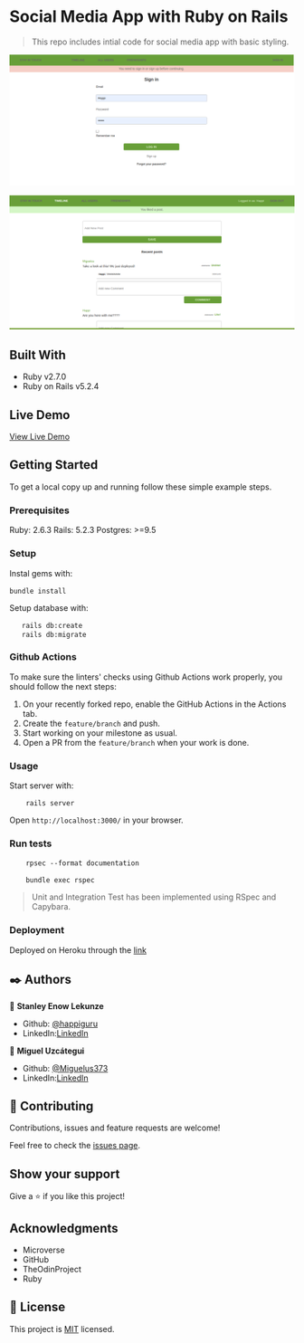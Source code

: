# Social Media App with Ruby on Rails

> This repo includes intial code for social media app with basic styling.

![](images/Screenshot_2020-11-03_01-48-04.png)

![](images/Screenshot_2020-11-03_01-46-36.png)

## Built With

- Ruby v2.7.0
- Ruby on Rails v5.2.4

## Live Demo
[View Live Demo](https://morning-woodland-04173.herokuapp.com/)

## Getting Started

To get a local copy up and running follow these simple example steps.

### Prerequisites

Ruby: 2.6.3
Rails: 5.2.3
Postgres: >=9.5

### Setup

Instal gems with:

```
bundle install
```

Setup database with:

```
   rails db:create
   rails db:migrate
```

### Github Actions

To make sure the linters' checks using Github Actions work properly, you should follow the next steps:

1. On your recently forked repo, enable the GitHub Actions in the Actions tab.
2. Create the `feature/branch` and push.
3. Start working on your milestone as usual.
4. Open a PR from the `feature/branch` when your work is done.


### Usage

Start server with:

```
    rails server
```

Open `http://localhost:3000/` in your browser.


### Run tests

```
    rpsec --format documentation
```
```
    bundle exec rspec
```

> Unit and Integration Test has been implemented using RSpec and Capybara.

### Deployment

Deployed on Heroku through the [link](https://morning-woodland-04173.herokuapp.com/)

## ✒️ Authors


👤 **Stanley Enow Lekunze**

- Github: [@happiguru](https://github.com/happiguru)
- LinkedIn:[LinkedIn](https://www.linkedin.com/in/lekunze-nley)

👤 **Miguel Uzcátegui**

- Github: [@Miguelus373](https://github.com/Miguelus373)
- LinkedIn:[LinkedIn](https://www.linkedin.com/in/Miguelus373)

## 🤝 Contributing

Contributions, issues and feature requests are welcome!

Feel free to check the [issues page](https://github.com/Miguelus373/ror-social-scaffold/issues).

## Show your support

Give a ⭐️ if you like this project!

## Acknowledgments

- Microverse
- GitHub
- TheOdinProject
- Ruby

## 📝 License
This project is [MIT](lic.url) licensed.

